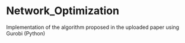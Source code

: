 # Network_Optimization

Implementation of the algorithm proposed in the uploaded paper using Gurobi (Python)

